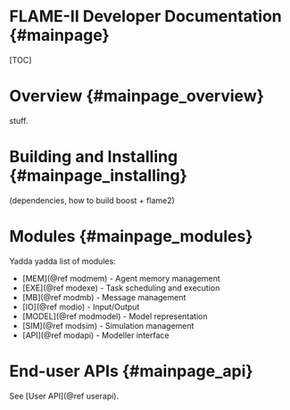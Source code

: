 FLAME-II Developer Documentation {#mainpage}
================================

[TOC]

Overview  {#mainpage_overview}
========

stuff.


Building and Installing  {#mainpage_installing}
=======================

(dependencies, how to build boost + flame2)

Modules {#mainpage_modules}
========

Yadda yadda list of modules:
 * [MEM](@ref modmem) - Agent memory management
 * [EXE](@ref modexe) - Task scheduling and execution
 * [MB](@ref modmb) - Message management
 * [IO](@ref modio) - Input/Output
 * [MODEL](@ref modmodel) - Model representation 
 * [SIM](@ref modsim) - Simulation management
 * [API](@ref modapi) - Modeller interface
 

End-user APIs {#mainpage_api}
=============

See [User API](@ref userapi).
